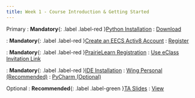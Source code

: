 ```yaml
---
title: Week 1 - Course Introduction & Getting Started
---
```


Primary
: **Mandatory**{: .label .label-red }[Python Installation](https://www.python.org/downloads/)
  : [Download](https://www.python.org/downloads/)

: **Mandatory**{: .label .label-red }[Create an EECS Activ8 Account](https://webapp.eecs.yorku.ca/activ8/)
  : [Register](https://webapp.eecs.yorku.ca/activ8/)

: **Mandatory**{: .label .label-red }[PrairieLearn Registration](https://eclass.yorku.ca/)
  : [Use eClass Invitation Link](https://eclass.yorku.ca/)

: **Mandatory**{: .label .label-red }[IDE Installation](#)
  : [Wing Personal (Recommended)](https://www.wingware.com/downloads)
  : [PyCharm (Optional)](https://www.jetbrains.com/pycharm/download/?section=windows)

Optional
: **Recommended**{: .label .label-green }[TA Slides](https://github.com/Shogz-Labs/EECS1015_F25_Assets/blob/main/ta_recitations/Slides/Week%2001%20-%20Course%20Introduction.pdf)
  : [View](https://github.com/Shogz-Labs/EECS1015_F25_Assets/blob/main/ta_recitations/Slides/Week%2001%20-%20Course%20Introduction.pdf)